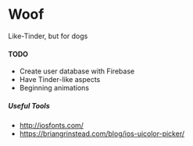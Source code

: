 # Woof
Like-Tinder, but for dogs

#### TODO
- Create user database with Firebase
- Have Tinder-like aspects
- Beginning animations

##### Useful Tools
- http://iosfonts.com/
- https://briangrinstead.com/blog/ios-uicolor-picker/
